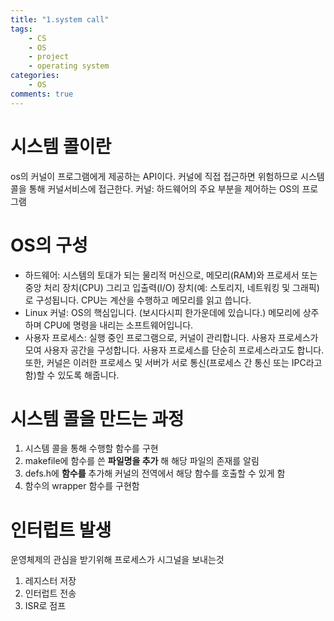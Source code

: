```yaml
---
title: "1.system call"
tags: 
    - CS
    - OS
    - project
    - operating system
categories: 
    - OS
comments: true
---
```


# 시스템 콜이란

os의 커널이 프로그램에게 제공하는 API이다. 커널에 직접 접근하면 위험하므로 시스템콜을 통해 커널서비스에 접근한다.
커널: 하드웨어의 주요 부분을 제어하는 OS의 프로그램

# OS의 구성

- 하드웨어: 시스템의 토대가 되는 물리적 머신으로, 메모리(RAM)와 프로세서 또는 중앙 처리 장치(CPU) 그리고 입출력(I/O) 장치(예: 스토리지, 네트워킹 및 그래픽)로 구성됩니다. CPU는 계산을 수행하고 메모리를 읽고 씁니다.
- Linux 커널: OS의 핵심입니다. (보시다시피 한가운데에 있습니다.) 메모리에 상주하며 CPU에 명령을 내리는 소프트웨어입니다.
- 사용자 프로세스: 실행 중인 프로그램으로, 커널이 관리합니다. 사용자 프로세스가 모여 사용자 공간을 구성합니다. 사용자 프로세스를 단순히 프로세스라고도 합니다. 또한, 커널은 이러한 프로세스 및 서버가 서로 통신(프로세스 간 통신 또는 IPC라고 함)할 수 있도록 해줍니다.

# 시스템 콜을 만드는 과정
1. 시스템 콜을 통해 수행할 함수를 구현
2. makefile에 함수를 쓴 __파일명을 추가__ 해 해당 파일의 존재를 알림
3. defs.h에 __함수를__ 추가해 커널의 전역에서 해당 함수를 호출할 수 있게 함
4. 함수의 wrapper 함수를 구현함

# 인터럽트 발생

운영체제의 관심을 받기위해 프로세스가 시그널을 보내는것

1. 레지스터 저장
2. 인터럽트 전송
3. ISR로 점프 